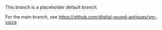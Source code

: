 This branch is a placeholder default branch.

For the main branch, see https://github.com/digital-sound-antiques/ym-voice
